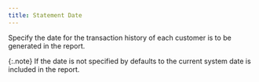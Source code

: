 ```yaml
---
title: Statement Date
---
```



Specify the date for the transaction history of each customer is to  be generated in the report.


{:.note}
If the date is not specified by defaults to  the current system date is included in the report.
